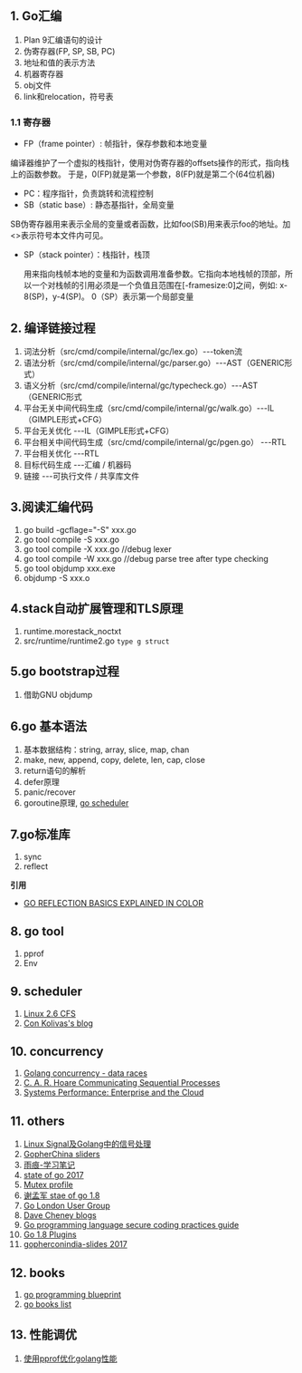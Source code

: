 ## 1. Go汇编

1. Plan 9汇编语句的设计
2. 伪寄存器(FP, SP, SB, PC)
3. 地址和值的表示方法
4. 机器寄存器
5. obj文件
6. link和relocation，符号表

### 1.1 寄存器

+ FP（frame pointer）: 帧指针，保存参数和本地变量

 编译器维护了一个虚拟的栈指针，使用对伪寄存器的offsets操作的形式，指向栈上的函数参数。 于是，0(FP)就是第一个参数，8(FP)就是第二个(64位机器)

+ PC：程序指针，负责跳转和流程控制
+ SB（static base）: 静态基指针，全局变量
 
 SB伪寄存器用来表示全局的变量或者函数，比如foo(SB)用来表示foo的地址。加<>表示符号本文件内可见。

+ SP（stack pointer）：栈指针，栈顶
  
  用来指向栈帧本地的变量和为函数调用准备参数。它指向本地栈帧的顶部，所以一个对栈帧的引用必须是一个负值且范围在[-framesize:0]之间，例如: x-8(SP)，y-4(SP)。 0（SP）表示第一个局部变量

## 2. 编译链接过程

1. 词法分析（src/cmd/compile/internal/gc/lex.go）---token流
2. 语法分析（src/cmd/compile/internal/gc/parser.go）---AST（GENERIC形式）
3. 语义分析（src/cmd/compile/internal/gc/typecheck.go）---AST（GENERIC形式
4. 平台无关中间代码生成（src/cmd/compile/internal/gc/walk.go）---IL（GIMPLE形式+CFG）
5. 平台无关优化  ---IL（GIMPLE形式+CFG）
6. 平台相关中间代码生成（src/cmd/compile/internal/gc/pgen.go）   ---RTL
7. 平台相关优化   ---RTL
8. 目标代码生成   ---汇编 / 机器码
9. 链接   ---可执行文件 / 共享库文件

## 3.阅读汇编代码

1. go build -gcflage="-S" xxx.go
2. go tool compile -S xxx.go
3. go tool compile -X xxx.go //debug lexer
4. go tool compile -W xxx.go //debug parse tree after type checking
5. go tool objdump xxx.exe
6. objdump -S xxx.o

## 4.stack自动扩展管理和TLS原理

1. runtime.morestack_noctxt
2. src/runtime/runtime2.go `type g struct `

## 5.go bootstrap过程

1. 借助GNU objdump

## 6.go 基本语法

1. 基本数据结构：string, array, slice, map, chan
2. make, new, append, copy, delete, len, cap, close
3. return语句的解析
4. defer原理
5. panic/recover
6. goroutine原理, [go scheduler](http://www.cs.columbia.edu/~aho/cs6998/reports/12-12-11_DeshpandeSponslerWeiss_GO.pdf)

## 7.go标准库

1. sync
2. reflect

**引用**
+ [GO REFLECTION BASICS EXPLAINED IN COLOR](http://www.hawthorne-press.com/GO_Reflection_Basics_Explained_In_Color.pdf)

## 8. go tool

1. pprof
2. Env

## 9. scheduler

1. [Linux 2.6 CFS](http://www.ibm.com/developerworks/library/l-completely-fair-scheduler/l-completely-fair-scheduler-pdf.pdf)
2. [Con Kolivas's blog](http://ck-hack.blogspot.com/)

## 10. concurrency

1. [Golang concurrency - data races](http://wysocki.in/golang-concurrency-data-races/)
2. [C. A. R. Hoare Communicating Sequential Processes](http://usingcsp.com/cspbook.pdf)
3. [Systems Performance: Enterprise and the Cloud](http://www.brendangregg.com/books.html)

## 11. others
1. [Linux Signal及Golang中的信号处理](http://colobu.com/2015/10/09/Linux-Signals/)
2. [GopherChina sliders](https://github.com/gopherchina)
3. [雨痕-学习笔记](https://github.com/qyuhen/book)
4. [state of go 2017](https://talks.golang.org/2017/state-of-go.slide)
5. [Mutex profile](https://rakyll.org/mutexprofile/)
6. [谢孟军 stae of go 1.8](http://blog.qiniu.com/archives/8203)
7. [Go London User Group](https://www.meetup.com/Go-London-User-Group/events/236962716/)
8. [Dave Cheney blogs](https://dave.cheney.net/about)
9. [Go programming language secure coding practices guide](https://github.com/Checkmarx/Go-SCP)
10. [Go 1.8 Plugins](https://speakerdeck.com/ianlewis/getting-plugged-in-with-go-1-dot-8-plugins-at-gophercon-india)
11. [gopherconindia-slides 2017](http://budhram.in/writing/2017/02/27/gopherconindia-slides/)

## 12. books

1. [go programming blueprint](https://books.google.com/books?id=15XcDgAAQBAJ&lpg=PA163&ots=iVzVyqPJPh&dq=should%20not%20use%20basic%20type%20string%20as%20key%20in%20context.WithValue&pg=PP3#v=twopage&q&f=true)
2. [go books list](https://github.com/miguellgt/books/tree/master/go)

## 13. 性能调优

1. [使用pprof优化golang性能](http://cjting.me/golang/use-pprof-to-optimize-go/)
